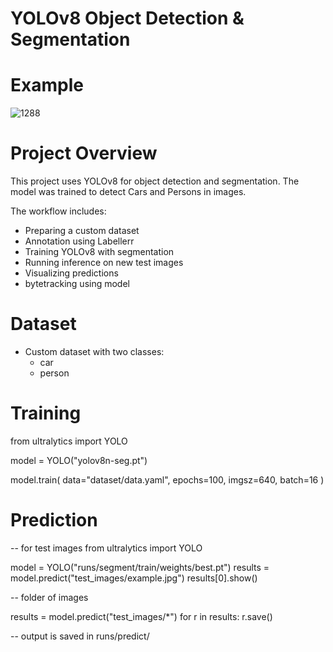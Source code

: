 # YOLOv8 Object Detection & Segmentation 

# Example
![1288](https://github.com/user-attachments/assets/34cebafe-ef35-44c0-9cd5-07a42a2093d2)



# Project Overview 

This project uses YOLOv8 for object detection and segmentation.
The model was trained to detect Cars and Persons in images.

The workflow includes: 

- Preparing a custom dataset
- Annotation using Labellerr
- Training YOLOv8 with segmentation
- Running inference on new test images
- Visualizing predictions
- bytetracking using model

# Dataset 
- Custom dataset with two classes:
  - car
  - person

# Training 
from ultralytics import YOLO 

model = YOLO("yolov8n-seg.pt")

model.train( 
    data="dataset/data.yaml",
    epochs=100, 
    imgsz=640, 
    batch=16
) 



# Prediction 

-- for test images
from ultralytics import YOLO 

model = YOLO("runs/segment/train/weights/best.pt") 
results = model.predict("test_images/example.jpg") 
results[0].show() 

-- folder of images

results = model.predict("test_images/*")
for r in results: 
  r.save() 

-- output is saved in runs/predict/
